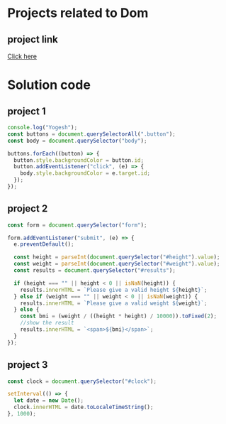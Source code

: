 # Projects related to Dom

## project link

[Click here](https://stackblitz.com/edit/dom-project-chaiaurcode?file=index.html)

# Solution code

## project 1

```javascript
console.log("Yogesh");
const buttons = document.querySelectorAll(".button");
const body = document.querySelector("body");

buttons.forEach((button) => {
  button.style.backgroundColor = button.id;
  button.addEventListener("click", (e) => {
    body.style.backgroundColor = e.target.id;
  });
});
```

## project 2

```javascript
const form = document.querySelector("form");

form.addEventListener("submit", (e) => {
  e.preventDefault();

  const height = parseInt(document.querySelector("#height").value);
  const weight = parseInt(document.querySelector("#weight").value);
  const results = document.querySelector("#results");

  if (height === "" || height < 0 || isNaN(height)) {
    results.innerHTML = `Please give a valid height ${height}`;
  } else if (weight === "" || weight < 0 || isNaN(weight)) {
    results.innerHTML = `Please give a valid weight ${weight}`;
  } else {
    const bmi = (weight / ((height * height) / 10000)).toFixed(2);
    //show the result
    results.innerHTML = `<span>${bmi}</span>`;
  }
});
```

## project 3

```javascript
const clock = document.querySelector("#clock");

setInterval(() => {
  let date = new Date();
  clock.innerHTML = date.toLocaleTimeString();
}, 1000);
```
